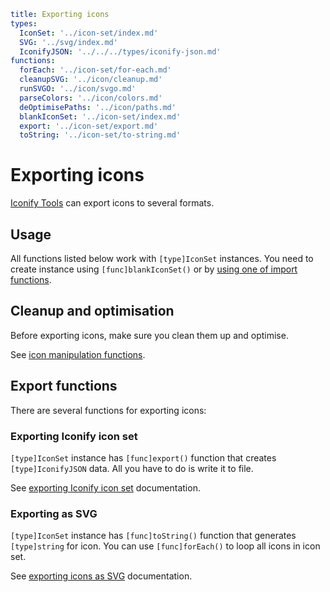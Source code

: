 ```yaml
title: Exporting icons
types:
  IconSet: '../icon-set/index.md'
  SVG: '../svg/index.md'
  IconifyJSON: '../../../types/iconify-json.md'
functions:
  forEach: '../icon-set/for-each.md'
  cleanupSVG: '../icon/cleanup.md'
  runSVGO: '../icon/svgo.md'
  parseColors: '../icon/colors.md'
  deOptimisePaths: '../icon/paths.md'
  blankIconSet: '../icon-set/index.md'
  export: '../icon-set/export.md'
  toString: '../icon-set/to-string.md'
```

# Exporting icons

[Iconify Tools](./index.md) can export icons to several formats.

## Usage

All functions listed below work with `[type]IconSet` instances. You need to create instance using `[func]blankIconSet()` or by [using one of import functions](../import/index.md).

## Cleanup and optimisation

Before exporting icons, make sure you clean them up and optimise.

See [icon manipulation functions](../icon/index.md).

## Export functions

There are several functions for exporting icons:

### Exporting Iconify icon set

`[type]IconSet` instance has `[func]export()` function that creates `[type]IconifyJSON` data. All you have to do is write it to file.

See [exporting Iconify icon set](./json.md) documentation.

### Exporting as SVG

`[type]IconSet` instance has `[func]toString()` function that generates `[type]string` for icon. You can use `[func]forEach()` to loop all icons in icon set.

See [exporting icons as SVG](./svg.md) documentation.
